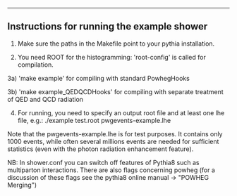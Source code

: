 -------------------------------------------
Instructions for running the example shower
-------------------------------------------

1) Make sure the paths in the Makefile point to your pythia installation.

2) You need ROOT for the histogramming: 'root-config' is called for compilation.

3a) 'make example' for compiling with standard PowhegHooks

3b) 'make example_QEDQCDHooks' for compiling with separate treatment of QED and QCD radiation

4) For running, you need to specify an output root file and at least one lhe file, e.g.:
   ./example test.root pwgevents-example.lhe

Note that the pwgevents-example.lhe is for test purposes.
It contains only 1000 events, while often several millions events are needed for sufficient statistics (even with the photon radiation enhancement feature).

NB: In shower.conf you can switch off features of Pythia8 such as multiparton interactions.
    There are also flags concerning powheg (for a discussion of these flags see the pythia8 online manual -> "POWHEG Merging")